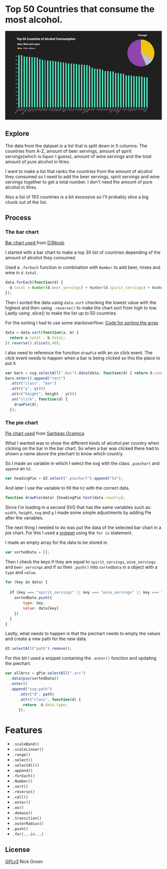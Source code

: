 # Top 50 Countries that consume the most alcohol.

![preview](./preview.png)

## Explore

The data from the dataset is a list that is split down in 5 columns: The countries from A-Z, amount of beer servings, amount of spirit servings(which is liquor I guess), amount of wine servings and the total amount of pure alcohol in litres.

I want to make a list that ranks the countries from the amount of alcohol they consumed so I need to add the beer servings, spirit servings and wine servings together to get a total number. I don't need the amount of pure alcohol in litres.

Also a list of 193 countries is a bit excessive so I'll probably slice a big chunk out of the list.

## Process


### The bar chart

[Bar chart used ](https://bl.ocks.org/d3noob/bdf28027e0ce70bd132edc64f1dd7ea4) from [D3Noob](https://github.com/d3noob)


I started with a bar chart to make a top 30 list of countries depending of the amount of alcohol they consumed.

Used a `.forEach` function in combination with `Number` to add beer, mixes and wine in `d.total`.

```js
data.forEach(function(d) {
  d.total = Number(d.beer_servings) + Number(d.spirit_servings) + Number(d.wine_servings);
});


```
Then I sorted the data using `data.sort` checking the lowest value with the highest and then using `.reverse()` to make the chart sort from high to low. Lastly using .slice() to make the list up to 50 countries.

For the sorting I had to use some stackoverflow: [Code for sorting the array](https://stackoverflow.com/questions/979256/sorting-an-array-of-javascript-objects
)

```js
data = data.sort(function(a, b) {
  return a.total - b.total;
}).reverse().slice(0,49);
```

I also need to reference the function `drawPie` with an on click event. The click event needs to happen when a bar is being clicked so this the place to put it.

```js
var bars = svg.selectAll(".bar").data(data, function(d) { return d.country; })
bars.enter().append("rect")
  .attr("class", "bar")
  .attr("y", y(0))
  .attr("height", height - y(0))
  .on("click", function(d) {
    drawPie(d);
  });
```


### The pie chart

[Pie chart used](https://bl.ocks.org/santi698/f3685ca8a1a7f5be1967f39f367437c0) from [Santiago Ocamica](https://github.com/santi698)

What I wanted was to show the different kinds of alcohol per country when clicking on the bar in the bar chart. So when a bar was clicked there had to shown a name above the piechart to know which country.

So I made an variable in which I select the svg with the class `.piechart` and `append` an `h2`.

```js
var headingPie = d3.select(".piechart").append("h2");

```

And later I use the variable to fill the `h2` with the correct data.

```js
function drawPie(data) {headingPie.text(data.country);

```

Since I'm loading in a second SVG that has the same variables such as: `width`, `height`, `svg` and `g` I made some simple adjustments by adding Pie after the variables.



The next thing I needed to do was put the data of the selected bar chart in a pie chart. For this I used a [snippet](https://developer.mozilla.org/en-US/docs/Web/JavaScript/Reference/Statements/for...in) using the `for in` statement.

I made an empty array for the data to be stored in.

```js
var sortedData = [];
```

Then I check the keys if they are equal to `spirit_servings`, `wine_servings` and `beer_servings` and if so then `.push()` into `sortedData` in a object with a `type` and `value`.

```js
for (key in data) {

  if (key === "spirit_servings" || key === "wine_servings" || key === "beer_servings") {
    sortedData.push({
        type: key,
        value: data[key]
    })
  }
}
```

Lastly, what needs to happen is that the piechart needs to empty the values and create a new path for the new data.

```js
d3.selectAll("path").remove();
```

For this bit I used a snippet containing the `.enter()` function and updating the piechart.

```js
var allArcs = gPie.selectAll(".arc")
  .data(pie(sortedData))
  .enter()
  .append("svg:path")
      .attr("d", path)
      .attr("class", function(d) {
        return  d.data.type;
      });
```

# Features

* `.scaleBand()`
* `.scaleLinear()`
* `.range()`
* `.select()`
* `.selectAll()`
* `.append()`
* `.forEach()`
* `.Number()`
* `.sort()`
* `.reverse()`
* `.call()`
* `.enter()`
* `.on()`
* `.domain()`
* `.transition()`
* `.outerRadius()`
* `.push()`
* `.for(...in...)`


## License

[GPLv3](https://www.gnu.org/licenses/gpl-3.0.nl.html) Nick Groen
